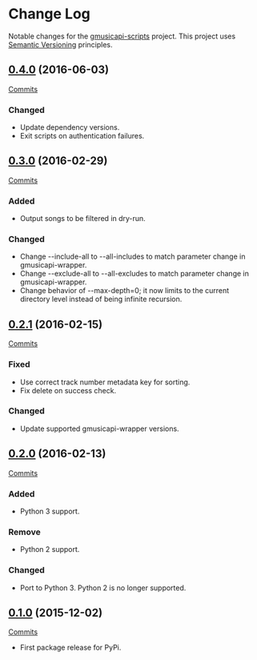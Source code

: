 # Change Log

Notable changes for the [gmusicapi-scripts](https://github.com/thebigmunch/gmusicapi-scripts) project. This project uses [Semantic Versioning](http://semver.org/) principles.


## [0.4.0](https://github.com/thebigmunch/gmusicapi-scripts/releases/tag/0.4.0) (2016-06-03)

[Commits](https://github.com/thebigmunch/gmusicapi-scripts/compare/0.3.0...0.4.0)

### Changed

* Update dependency versions.
* Exit scripts on authentication failures.


## [0.3.0](https://github.com/thebigmunch/gmusicapi-scripts/releases/tag/0.3.0) (2016-02-29)

[Commits](https://github.com/thebigmunch/gmusicapi-scripts/compare/0.2.1...0.3.0)

### Added

* Output songs to be filtered in dry-run.

### Changed

* Change --include-all to --all-includes to match parameter change in gmusicapi-wrapper.
* Change --exclude-all to --all-excludes to match parameter change in gmusicapi-wrapper.
* Change behavior of --max-depth=0; it now limits to the current directory level instead of being infinite recursion.


## [0.2.1](https://github.com/thebigmunch/gmusicapi-scripts/releases/tag/0.2.1) (2016-02-15)

[Commits](https://github.com/thebigmunch/gmusicapi-scripts/compare/0.2.0...0.2.1)

### Fixed

* Use correct track number metadata key for sorting.
* Fix delete on success check.

### Changed

* Update supported gmusicapi-wrapper versions.


## [0.2.0](https://github.com/thebigmunch/gmusicapi-scripts/releases/tag/0.2.0) (2016-02-13)

[Commits](https://github.com/thebigmunch/gmusicapi-scripts/compare/0.1.0...0.2.0)

### Added

* Python 3 support.

### Remove

* Python 2 support.

### Changed

* Port to Python 3. Python 2 is no longer supported.


## [0.1.0](https://github.com/thebigmunch/gmusicapi-scripts/releases/tag/0.1.0) (2015-12-02)

[Commits](https://github.com/thebigmunch/gmusicapi-scripts/compare/b66da631025f5074df0e290aa515b7f18d14fde8...0.1.0)

* First package release for PyPi.
